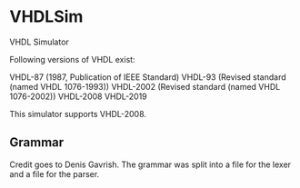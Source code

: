 # VHDLSim
VHDL Simulator

Following versions of VHDL exist:

VHDL-87 (1987, Publication of IEEE Standard)
VHDL-93 (Revised standard (named VHDL 1076-1993))
VHDL-2002 (Revised standard (named VHDL 1076-2002))
VHDL-2008
VHDL-2019

This simulator supports VHDL-2008.

## Grammar

Credit goes to Denis Gavrish.
The grammar was split into a file for the lexer and a file for the parser.
